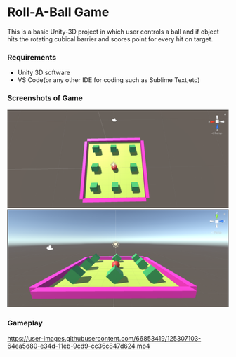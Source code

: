 # Roll-A-Ball Game 
This is a basic Unity-3D project in which user controls a ball and if object hits the rotating cubical barrier and scores point for every hit on target.

### Requirements
- Unity 3D software
- VS Code(or any other IDE for coding such as Sublime Text,etc)

### Screenshots of Game 
![Front View](Screenshot1.png)
![Top View](Screenshot2.png)

### Gameplay


https://user-images.githubusercontent.com/66853419/125307103-64ea5d80-e34d-11eb-9cd9-cc36c847d624.mp4

